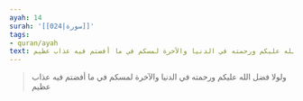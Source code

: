 ```yaml
---
ayah: 14
surah: '[[024|سورة]]'
tags:
- quran/ayah
text: ولولا فضل الله عليكم ورحمته في الدنيا والآخرة لمسكم في ما أفضتم فيه عذاب عظيم
---
```

> ولولا فضل الله عليكم ورحمته في الدنيا والآخرة لمسكم في ما أفضتم فيه عذاب عظيم
